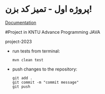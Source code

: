 # پروژه اول - تمیز کد بزن! 
[Documentation](https://docs.google.com/document/d/1q33OFToHlZK9WjOPucZAFysjdGZK30k9BH49aSPAjoE/edit)

#Project in KNTU Advance Programming JAVA

project-2023

<ul>

<li>
run tests from terminal:

```
mvn clean test
```
</li>

<li>
push changes to the repository:

```
git add . 
git commit -m "commit message"
git push
```
</li>
</ul>
